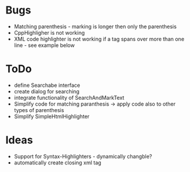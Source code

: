 # Bugs
* Matching parenthesis - marking is longer then only the parenthesis
* CppHighligher is not working
* XML code highlighter is not working if a tag spans over more than one line - see example below

<tag attribute1="value1"
  attribute2="value2"/>

# ToDo
* define Searchabe interface
* create dialog for searching
* integrate functionality of SearchAndMarkText
* Simplify code for matching paranthesis -> apply code also to other types of parenthesis
* Simplify SimpleHtmlHighlighter

# Ideas
* Support for Syntax-Highlighters - dynamically changble?
* automatically create closing xml tag
